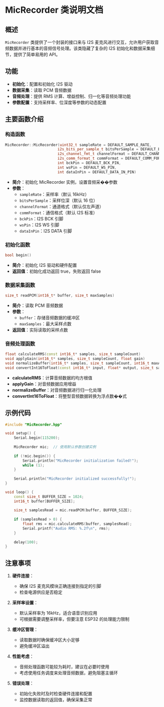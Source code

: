 # MicRecorder 类说明文档

## 概述

`MicRecorder` 类提供了一个封装的接口来与 I2S 麦克风进行交互，允许用户获取音频数据并进行基本的音频信号处理。该类隐藏了复杂的 I2S 初始化和数据采集细节，提供了简单易用的 API。

## 功能

- **初始化**：配置和初始化 I2S 驱动
- **数据采集**：读取 PCM 音频数据
- **音频处理**：提供 RMS 计算、增益控制、归一化等音频处理功能
- **参数配置**：支持采样率、位深度等参数的动态配置

## 主要函数介绍

### 构造函数

```cpp
MicRecorder::MicRecorder(uint32_t sampleRate = DEFAULT_SAMPLE_RATE,
                        i2s_bits_per_sample_t bitsPerSample = DEFAULT_BITS_PER_SAMPLE,
                        i2s_channel_fmt_t channelFormat = DEFAULT_CHANNEL_FORMAT,
                        i2s_comm_format_t commFormat = DEFAULT_COMM_FORMAT,
                        int bckPin = DEFAULT_BCK_PIN,
                        int wsPin = DEFAULT_WS_PIN,
                        int dataInPin = DEFAULT_DATA_IN_PIN)
```

- **简介**：初始化 MicRecorder 实例，设置音频采��参数
- **参数**：
  - `sampleRate`：采样率（默认 16kHz）
  - `bitsPerSample`：采样位深（默认 16 位）
  - `channelFormat`：通道格式（默认仅左声道）
  - `commFormat`：通信格式（默认 I2S 标准）
  - `bckPin`：I2S BCK 引脚
  - `wsPin`：I2S WS 引脚
  - `dataInPin`：I2S DATA 引脚

### 初始化函数

```cpp
bool begin()
```

- **简介**：初始化 I2S 驱动和硬件配置
- **返回值**：初始化成功返回 true，失败返回 false

### 数据采集函数

```cpp
size_t readPCM(int16_t* buffer, size_t maxSamples)
```

- **简介**：读取 PCM 音频数据
- **参数**：
  - `buffer`：存储音频数据的缓冲区
  - `maxSamples`：最大采样点数
- **返回值**：实际读取的采样点数

### 音频处理函数

```cpp
float calculateRMS(const int16_t* samples, size_t sampleCount)
void applyGain(int16_t* samples, size_t sampleCount, float gain)
void normalizeBuffer(int16_t* samples, size_t sampleCount, int16_t maxAmplitude = 32767)
void convertInt16ToFloat(const int16_t* input, float* output, size_t sampleCount)
```

- **calculateRMS**：计算音频数据的均方根值
- **applyGain**：对音频数据应用增益
- **normalizeBuffer**：对音频数据进行归一化处理
- **convertInt16ToFloat**：将整型音频数据转换为浮点数��式

## 示例代码

```cpp
#include "MicRecorder.hpp"

void setup() {
    Serial.begin(115200);
    
    MicRecorder mic;  // 使用默认参数创建实例
    
    if (!mic.begin()) {
        Serial.println("MicRecorder initialization failed!");
        while (1);
    }
    
    Serial.println("MicRecorder initialized successfully!");
}

void loop() {
    const size_t BUFFER_SIZE = 1024;
    int16_t buffer[BUFFER_SIZE];
    
    size_t samplesRead = mic.readPCM(buffer, BUFFER_SIZE);
    
    if (samplesRead > 0) {
        float rms = mic.calculateRMS(buffer, samplesRead);
        Serial.printf("Audio RMS: %.2f\n", rms);
    }
    
    delay(100);
}
```

## 注意事项

1. **硬件连接**：
   - 确保 I2S 麦克风模块正确连接到指定的引脚
   - 检查电源供应是否稳定

2. **采样率设置**：
   - 默认采样率为 16kHz，适合语音识别应用
   - 可根据需要调整采样率，但要注意 ESP32 的处理能力限制

3. **缓冲区管理**：
   - 读取数据时确保缓冲区大小足够
   - 避免缓冲区溢出

4. **性能考虑**：
   - 音频处理函数可能较为耗时，建议在必要时使用
   - 考虑使用任务调度来处理音频数据，避免阻塞主循环

5. **错误处理**：
   - 初始化失败时及时检查硬件连接和配置
   - 监控数据读取的返回值，确保采集正常